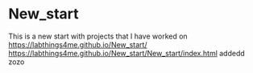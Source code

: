 # New_start
This is a new start with projects that I have worked on
https://labthings4me.github.io/New_start/
https://labthings4me.github.io/New_start/New_start/index.html
addedd zozo

